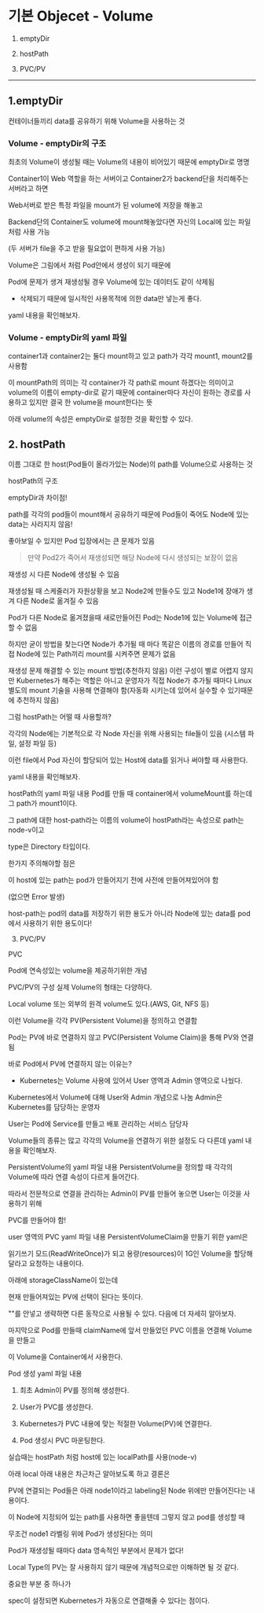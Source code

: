 # 기본 Objecet - Volume



1. emptyDir

2. hostPath

3. PVC/PV


---

## 1.emptyDir

컨테이너들끼리 data를 공유하기 위해 Volume을 사용하는 것


### Volume - emptyDir의 구조

최초의 Volume이 생성될 때는 Volume의 내용이 비어있기 때문에 emptyDir로 명명



Container1이 Web 역할을 하는 서버이고 Container2가 backend단을 처리해주는 서버라고 하면

Web서버로 받은 특정 파일을 mount가 된 volume에 저장을 해놓고

Backend단의 Container도 volume에 mount해놓았다면 자신의 Local에 있는 파일처럼 사용 가능

(두 서버가 file을 주고 받을 필요없이 편하게 사용 가능)



Volume은 그림에서 처럼 Pod안에서 생성이 되기 때문에 

Pod에 문제가 생겨 재생성될 경우 Volume에 있는 데이터도 같이 삭제됨

* 삭제되기 때문에 일시적인 사용목적에 의한 data만 넣는게 좋다.



yaml 내용을 확인해보자.


### Volume - emptyDir의 yaml 파일

container1과 container2는 둘다 mount하고 있고 path가 각각  mount1, mount2를 사용함

이 mountPath의 의미는 각 container가 각 path로 mount 하겠다는 의미이고 volume의 이름이 empty-dir로 같기 때문에 container마다 자신이 원하는 경로를 사용하고 있지만 결국 한 volume을 mount한다는 뜻

아래 volume의 속성은 emptyDir로 설정한 것을 확인할 수 있다.


## 2. hostPath

이름 그대로 한 host(Pod들이 올라가있는 Node)의 path를 Volume으로 사용하는 것

hostPath의 구조

emptyDir과 차이점!

path를 각각의 pod들이 mount해서 공유하기 때문에 Pod들이 죽어도 Node에 있는 data는 사라지지 않음!

좋아보일 수 있지만 Pod 입장에서는 큰 문제가 있음

> 만약 Pod2가 죽어서 재생성되면 해당 Node에 다시 생성되는 보장이 없음


재생성 시 다른 Node에 생성될 수 있음

재생성될 때 스케줄러가 자원상황을 보고 Node2에 만들수도 있고  Node1에 장애가 생겨 다른 Node로 옮겨질 수 있음

Pod가 다른 Node로 옮겨졌을때 새로만들어진 Pod는 Node1에 있는 Volume에 접근할 수 없음



하지만 굳이 방법을 찾는다면 Node가 추가될 때 마다 똑같은 이름의 경로를 만들어 직접 Node에 있는 Path끼리 mount를 시켜주면 문제가 없음


재생성 문제 해결할 수 있는 mount 방법(추천하지 않음)
이런 구성이 별로 어렵지 않지만 Kubernetes가 해주는 역할은 아니고 운영자가 직접 Node가 추가될 때마다 Linux 별도의 mount 기술을 사용해 연결해야 함(자동화 시키는데 있어서 실수할 수 있기때문에 추천하지 않음)



그럼 hostPath는 어떨 때 사용할까?

각각의 Node에는 기본적으로 각 Node 자신을 위해 사용되는 file들이 있음 (시스템 파일, 설정 파일 등)

이런 file에서 Pod 자신이 할당되어 있는 Host에 data를 읽거나 써야할 때 사용한다.



yaml 내용을 확인해보자.


hostPath의 yaml 파일 내용
Pod를 만들 때 container에서 volumeMount를 하는데 그 path가 mount1이다.

그 path에 대한 host-path라는 이름의 volume이 hostPath라는 속성으로 path는 node-v이고

type은 Directory 타입이다.



한가지 주의해야할 점은

이 host에 있는 path는 pod가 만들어지기 전에 사전에 만들어져있어야 함

(없으면 Error 발생)



host-path는 pod의 data를 저장하기 위한 용도가 아니라
Node에 있는 data를 pod에서 사용하기 위한 용도이다!


3. PVC/PV



PVC

Pod에 연속성있는 volume을 제공하기위한 개념


PVC/PV의 구성
실제 Volume의 형태는 다양하다.

Local volume 또는 외부의 원격 volume도 있다.(AWS, Git, NFS 등)



이런 Volume을 각각 PV(Persistent Volume)을 정의하고 연결함

Pod는 PV에 바로 연결하지 않고 PVC(Persistent Volume Claim)을 통해 PV와 연결됨



바로 Pod에서 PV에 연결하지 않는 이유는?

- Kubernetes는 Volume 사용에 있어서 User 영역과 Admin 영역으로 나눴다.


Kubernetes에서 Volume에 대해 User와 Admin 개념으로 나눔
Admin은 Kubernetes를 담당하는 운영자

User는 Pod에 Service를 만들고 배포 관리하는 서비스 담당자



Volume들의 종류는 많고 각각의 Volume을 연결하기 위한 설정도 다 다른데 yaml 내용을 확인해보자.


PersistentVolume의 yaml 파일 내용
PersistentVolume을 정의할 때 각각의 Volume에 따라 연결 속성이 다르게 들어간다.

따라서 전문적으로 연결을 관리하는 Admin이 PV를 만들어 놓으면 User는 이것을 사용하기 위해

PVC를 만들어야 함!


user 영역의 PVC yaml 파일 내용
PersistentVolumeClaim을 만들기 위한 yaml은

읽기쓰기 모드(ReadWriteOnce)가 되고 용량(resources)이 1G인 Volume을 할당해 달라고 요청하는 내용이다.

아래에 storageClassName이 있는데

현재 만들어져있는 PV에 선택이 된다는 뜻이다.

""를 안넣고 생략하면 다른 동작으로 사용될 수 있다. 다음에 더 자세히 알아보자.





마지막으로 Pod를 만들때 claimName에 앞서 만들었던 PVC 이름을 연결해 Volume을 만들고

이 Volume을 Container에서 사용한다.




Pod 생성 yaml 파일 내용
1. 최초 Admin이 PV를 정의해 생성한다.

2. User가 PVC를 생성한다.

3. Kubernetes가 PVC 내용에 맞는 적절한 Volume(PV)에 연결한다.

4. Pod 생성시 PVC 마운팅한다.





실습때는 hostPath 처럼 host에 있는 localPath를 사용(node-v)

아래 local 아래 내용은 차근차근 알아보도록 하고 결론은

PV에 연결되는 Pod들은 아래 node1이라고 labeling된 Node 위에만 만들어진다는 내용이다. 



이 Node에 지정되어 있는 path를 사용하면 좋을텐데 그렇지 않고 pod를 생성할 때

무조건 node1 라벨링 위에 Pod가 생성된다는 의미

Pod가 재생성될 때마다 data 영속적인 부분에서 문제가 없다!



Local Type의 PV는 잘 사용하지 않기 때문에 개념적으로만 이해하면 될 것 같다.

중요한 부분 중 하나가


spec이 설정되면 Kubernetes가 자동으로 연결해줄 수 있다는 점이다.

